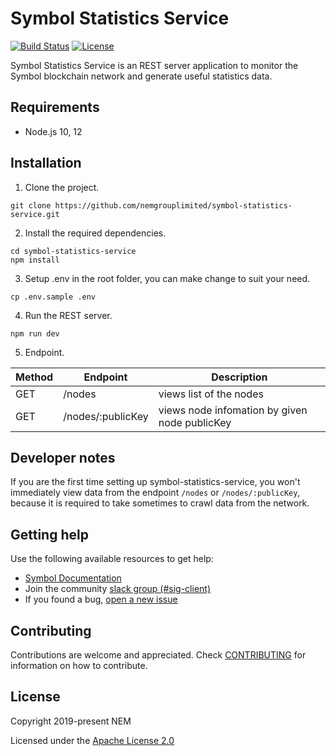 # Symbol Statistics Service

[![Build Status](https://travis-ci.com/nemgrouplimited/symbol-statistics-service.svg?branch=main)](https://travis-ci.com/nemgrouplimited/symbol-statistics-service)
[![License](https://img.shields.io/badge/License-Apache%202.0-blue.svg)](https://opensource.org/licenses/Apache-2.0)

Symbol Statistics Service is an REST server application to monitor the Symbol blockchain network and generate useful statistics data.

## Requirements

- Node.js 10, 12

## Installation

1. Clone the project.

```
git clone https://github.com/nemgrouplimited/symbol-statistics-service.git
```

2. Install the required dependencies.

```
cd symbol-statistics-service
npm install
```

3. Setup .env in the root folder, you can make change to suit your need.

```
cp .env.sample .env
```

4. Run the REST server.

```
npm run dev
```

5. Endpoint.

Method  | Endpoint  | Description
---|---|---
GET| /nodes | views list of the nodes
GET| /nodes/:publicKey | views node infomation by given node publicKey

## Developer notes

If you are the first time setting up symbol-statistics-service, you won't immediately view data from the endpoint `/nodes` or `/nodes/:publicKey`, because it is required to take sometimes to crawl data from the network.

## Getting help

Use the following available resources to get help:

- [Symbol Documentation][docs]
- Join the community [slack group (#sig-client)][slack]
- If you found a bug, [open a new issue][issues]

## Contributing

Contributions are welcome and appreciated.
Check [CONTRIBUTING](CONTRIBUTING.md) for information on how to contribute.

## License

Copyright 2019-present NEM

Licensed under the [Apache License 2.0](LICENSE)

[self]: https://github.com/nemgrouplimited/symbol-statistics-service
[docs]: https://nemtech.github.io
[issues]: https://github.com/nemgrouplimited/symbol-statistics-service/issues
[slack]: https://join.slack.com/t/nem2/shared_invite/enQtMzY4MDc2NTg0ODgyLWZmZWRiMjViYTVhZjEzOTA0MzUyMTA1NTA5OWQ0MWUzNTA4NjM5OTJhOGViOTBhNjkxYWVhMWRiZDRkOTE0YmU
